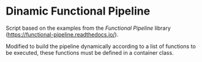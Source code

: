# Dinamic Functional Pipeline

Script based on the examples from the _Functional Pipeline_ library (https://functional-pipeline.readthedocs.io/).

Modified to build the pipeline dynamically according to a list of functions to be executed, these functions must be defined in a container class.
